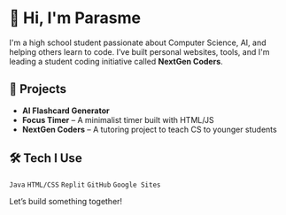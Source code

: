 # 👋 Hi, I'm Parasme

I'm a high school student passionate about Computer Science, AI, and helping others learn to code. I’ve built personal websites, tools, and I'm leading a student coding initiative called **NextGen Coders**.

## 🌟 Projects
- **AI Flashcard Generator** 
- **Focus Timer** – A minimalist timer built with HTML/JS
- **NextGen Coders** – A tutoring project to teach CS to younger students

## 🛠️ Tech I Use
`Java` `HTML/CSS` `Replit` `GitHub` `Google Sites` 

Let’s build something together!
